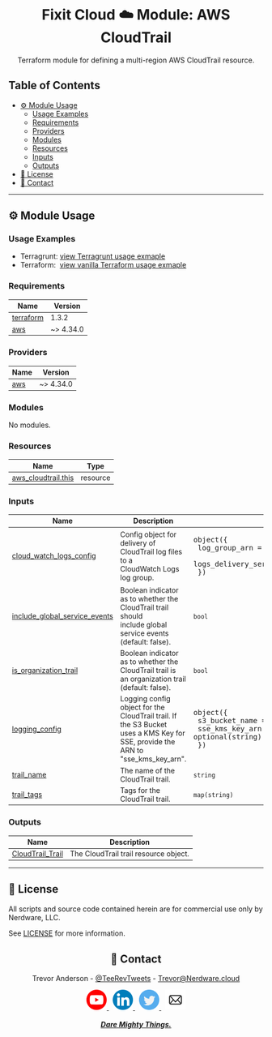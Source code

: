 <div align="center">
  <h1>Fixit Cloud ☁️ Module: AWS CloudTrail</h2>

Terraform module for defining a multi-region AWS CloudTrail resource.

</div>

<h2>Table of Contents</h2>

- [⚙️ Module Usage](#️-module-usage)
  - [Usage Examples](#usage-examples)
  - [Requirements](#requirements)
  - [Providers](#providers)
  - [Modules](#modules)
  - [Resources](#resources)
  - [Inputs](#inputs)
  - [Outputs](#outputs)
- [📝 License](#-license)
- [💬 Contact](#-contact)

<!-- BEGINNING OF PRE-COMMIT-TERRAFORM DOCS HOOK -->
<!-- prettier-ignore-start -->

---

## ⚙️ Module Usage

### Usage Examples

- Terragrunt: [view Terragrunt usage exmaple](examples/terragrunt.hcl)
- Terraform: &nbsp;[view vanilla Terraform usage exmaple](examples/terraform.tf)

### Requirements

| Name | Version |
|------|---------|
| <a name="requirement_terraform"></a> [terraform](#requirement\_terraform) | 1.3.2 |
| <a name="requirement_aws"></a> [aws](#requirement\_aws) | ~> 4.34.0 |

### Providers

| Name | Version |
|------|---------|
| <a name="provider_aws"></a> [aws](#provider\_aws) | ~> 4.34.0 |

### Modules

No modules.

### Resources

| Name | Type |
|------|------|
| [aws_cloudtrail.this](https://registry.terraform.io/providers/hashicorp/aws/latest/docs/resources/cloudtrail) | resource |

### Inputs

| Name | Description | Type | Default | Required |
|------|-------------|------|---------|:--------:|
| <a name="input_cloud_watch_logs_config"></a> [cloud\_watch\_logs\_config](#input\_cloud\_watch\_logs\_config) | Config object for delivery of CloudTrail log files to a<br>CloudWatch Logs log group. | <pre>object({<br>    log_group_arn                  = string<br>    logs_delivery_service_role_arn = string<br>  })</pre> | n/a | yes |
| <a name="input_include_global_service_events"></a> [include\_global\_service\_events](#input\_include\_global\_service\_events) | Boolean indicator as to whether the CloudTrail trail should<br>include global service events (default: false). | `bool` | `false` | no |
| <a name="input_is_organization_trail"></a> [is\_organization\_trail](#input\_is\_organization\_trail) | Boolean indicator as to whether the CloudTrail trail is<br>an organization trail (default: false). | `bool` | `false` | no |
| <a name="input_logging_config"></a> [logging\_config](#input\_logging\_config) | Logging config object for the CloudTrail trail. If the S3 Bucket<br>uses a KMS Key for SSE, provide the ARN to "sse\_kms\_key\_arn". | <pre>object({<br>    s3_bucket_name  = string<br>    sse_kms_key_arn = optional(string)<br>  })</pre> | n/a | yes |
| <a name="input_trail_name"></a> [trail\_name](#input\_trail\_name) | The name of the CloudTrail trail. | `string` | n/a | yes |
| <a name="input_trail_tags"></a> [trail\_tags](#input\_trail\_tags) | Tags for the CloudTrail trail. | `map(string)` | `null` | no |

### Outputs

| Name | Description |
|------|-------------|
| <a name="output_CloudTrail_Trail"></a> [CloudTrail\_Trail](#output\_CloudTrail\_Trail) | The CloudTrail trail resource object. |

---

## 📝 License

All scripts and source code contained herein are for commercial use only by Nerdware, LLC.

See [LICENSE](/LICENSE) for more information.

<div align="center" style="margin-top:30px;">

## 💬 Contact

Trevor Anderson - [@TeeRevTweets](https://twitter.com/teerevtweets) - [Trevor@Nerdware.cloud](mailto:trevor@nerdware.cloud)

<a href="https://www.youtube.com/channel/UCguSCK_j1obMVXvv-DUS3ng">
<img src="../.github/assets/YouTube_icon_circle.svg" height="40" />
</a>
&nbsp;
<a href="https://www.linkedin.com/in/meet-trevor-anderson/">
<img src="../.github/assets/LinkedIn_icon_circle.svg" height="40" />
</a>
&nbsp;
<a href="https://twitter.com/TeeRevTweets">
<img src="../.github/assets/Twitter_icon_circle.svg" height="40" />
</a>
&nbsp;
<a href="mailto:trevor@nerdware.cloud">
<img src="../.github/assets/email_icon_circle.svg" height="40" />
</a>
<br><br>

<a href="https://daremightythings.co/">
<strong><i>Dare Mighty Things.</i></strong>
</a>

</div>

<!-- prettier-ignore-end -->
<!-- END OF PRE-COMMIT-TERRAFORM DOCS HOOK -->
